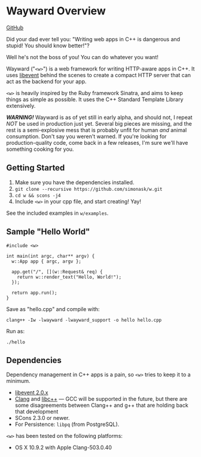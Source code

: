 # Wayward Overview

[GitHub](https://github.com/simonask/w)

Did your dad ever tell you: "Writing web apps in C++ is dangerous and stupid! You should know better!"?

Well he's not the boss of you! You can do whatever you want!

Wayward ("`<w>`") is a web framework for writing HTTP-aware apps in C++. It uses [libevent](http://libevent.org/) behind
the scenes to create a compact HTTP server that can act as the backend for your app.

`<w>` is heavily inspired by the Ruby framework Sinatra, and aims to keep things as simple as possible.
It uses the C++ Standard Template Library extensively.

***WARNING!*** Wayward is as of yet still in early alpha, and should not, I repeat *NOT* be used in production just yet. Several big pieces are missing, and the rest is a semi-explosive mess that is probably unfit for human *and* animal consumption. Don't say you weren't warned. If you're looking for production-quality code, come back in a few releases, I'm sure we'll have something cooking for you.


## Getting Started

1. Make sure you have the dependencies installed.
2. `git clone --recursive https://github.com/simonask/w.git`
3. `cd w && scons -j4`
4. Include `<w>` in your cpp file, and start creating! Yay!

See the included examples in `w/examples`.

## Sample "Hello World"

    #include <w>

    int main(int argc, char** argv) {
      w::App app { argc, argv };

      app.get("/", [](w::Request& req) {
        return w::render_text("Hello, World!");
      });

      return app.run();
    }

Save as "hello.cpp" and compile with:

    clang++ -Iw -lwayward -lwayward_support -o hello hello.cpp

Run as:

    ./hello

## Dependencies

Dependency management in C++ apps is a pain, so `<w>` tries to keep it to a minimum.

- [libevent 2.0.x](http://libevent.org/)
- [Clang](http://clang.llvm.org/) and [libc++](http://libcxx.llvm.org/) — GCC will be supported in the future, but there are some disagreements between Clang++ and g++ that are holding back that development
- SCons 2.3.0 or newer.
- For Persistence: `libpq` (from PostgreSQL).

`<w>` has been tested on the following platforms:

- OS X 10.9.2 with Apple Clang-503.0.40
